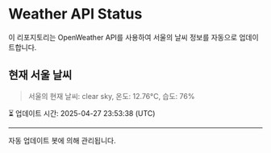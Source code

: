 
# Weather API Status

이 리포지토리는 OpenWeather API를 사용하여 서울의 날씨 정보를 자동으로 업데이트합니다.

## 현재 서울 날씨
> 서울의 현재 날씨: clear sky, 온도: 12.76°C, 습도: 76%

⏳ 업데이트 시간: 2025-04-27 23:53:38 (UTC)

---
자동 업데이트 봇에 의해 관리됩니다.
